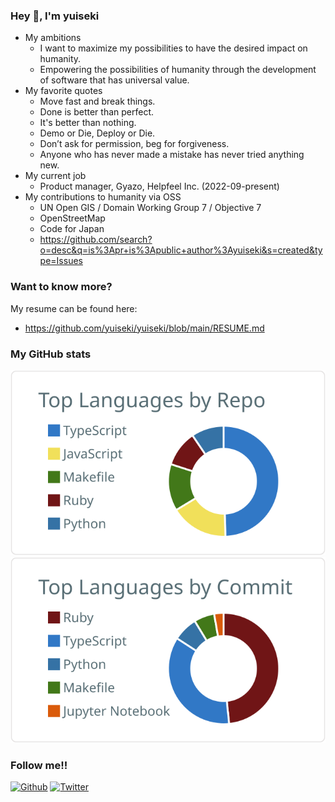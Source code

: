 ### Hey 🍻, I'm yuiseki

- My ambitions
  - I want to maximize my possibilities to have the desired impact on humanity.
  - Empowering the possibilities of humanity through the development of software that has universal value.
- My favorite quotes
  - Move fast and break things.
  - Done is better than perfect.
  - It's better than nothing.
  - Demo or Die, Deploy or Die.
  - Don’t ask for permission, beg for forgiveness.
  - Anyone who has never made a mistake has never tried anything new.
- My current job
  - Product manager, Gyazo, Helpfeel Inc. (2022-09-present)
- My contributions to humanity via OSS
  - UN Open GIS / Domain Working Group 7 / Objective 7
  - OpenStreetMap
  - Code for Japan
  - https://github.com/search?o=desc&q=is%3Apr+is%3Apublic+author%3Ayuiseki&s=created&type=Issues


### Want to know more?

My resume can be found here:
- https://github.com/yuiseki/yuiseki/blob/main/RESUME.md

### My GitHub stats

[![](https://raw.githubusercontent.com/yuiseki/yuiseki/main/profile-summary-card-output/default/1-repos-per-language.svg)](https://github.com/vn7n24fzkq/github-profile-summary-cards)
[![](https://raw.githubusercontent.com/yuiseki/yuiseki/main/profile-summary-card-output/default/2-most-commit-language.svg)](https://github.com/vn7n24fzkq/github-profile-summary-cards)

### Follow me!!

[![Github](https://img.shields.io/github/followers/yuiseki?label=Follow&style=social)](https://github.com/yuiseki)
[![Twitter](https://img.shields.io/twitter/follow/yuiseki_?style=social)](https://twitter.com/yuiseki_)
